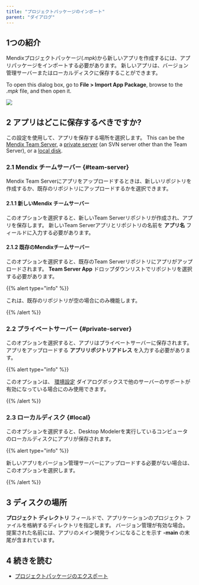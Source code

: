 ```yaml
---
title: "プロジェクトパッケージのインポート"
parent: "ダイアログ"
---
```


## 1つの紹介

Mendixプロジェクトパッケージ(*.mpk*)から新しいアプリを作成するには、アプリパッケージをインポートする必要があります。 新しいアプリは、バージョン管理サーバーまたはローカルディスクに保存することができます。

To open this dialog box,  go to **File > Import App Package**, browse to the *.mpk* file, and then open it.

![](attachments/import-project-package-dialog/import-project-package.png)

## 2 アプリはどこに保存するべきですか?

この設定を使用して、アプリを保存する場所を選択します。 This can be the [Mendix Team Server](#team-server), a [private server](#private-server) (an SVN server other than the Team Server), or a [local disk](#local).

### 2.1 Mendix チームサーバー {#team-server}

Mendix Team Serverにアプリをアップロードするときは、新しいリポジトリを作成するか、既存のリポジトリにアップロードするかを選択できます。

#### 2.1.1 新しいMendix チームサーバー

このオプションを選択すると、新しいTeam Serverリポジトリが作成され、アプリを保存します。 新しいTeam Serverアプリとリポジトリの名前を **アプリ名** フィールドに入力する必要があります。

#### 2.1.2 既存のMendixチームサーバー

このオプションを選択すると、既存のTeam Serverリポジトリにアプリがアップロードされます。 **Team Server App** ドロップダウンリストでリポジトリを選択する必要があります。

{{% alert type="info" %}}

これは、既存のリポジトリが空の場合にのみ機能します。

{{% /alert %}}

### 2.2 プライベートサーバー {#private-server}

このオプションを選択すると、アプリはプライベートサーバーに保存されます。 アプリをアップロードする **アプリリポジトリアドレス** を入力する必要があります。

{{% alert type="info" %}}

このオプションは、 [環境設定](preferences-dialog#enabled) ダイアログボックスで他のサーバーのサポートが有効になっている場合にのみ使用できます。

{{% /alert %}}

### 2.3 ローカルディスク {#local}

このオプションを選択すると、Desktop Modelerを実行しているコンピュータのローカルディスクにアプリが保存されます。

{{% alert type="info" %}}

新しいアプリをバージョン管理サーバーにアップロードする必要がない場合は、このオプションを選択します。

{{% /alert %}}

## 3 ディスクの場所

**プロジェクト ディレクトリ** フィールドで、アプリケーションのプロジェクト ファイルを格納するディレクトリを指定します。 バージョン管理が有効な場合。 提案された名前には、アプリのメイン開発ラインになることを示す **-main** の末尾が含まれています。

## 4 続きを読む

* [プロジェクトパッケージのエクスポート](export-project-package-dialog)

